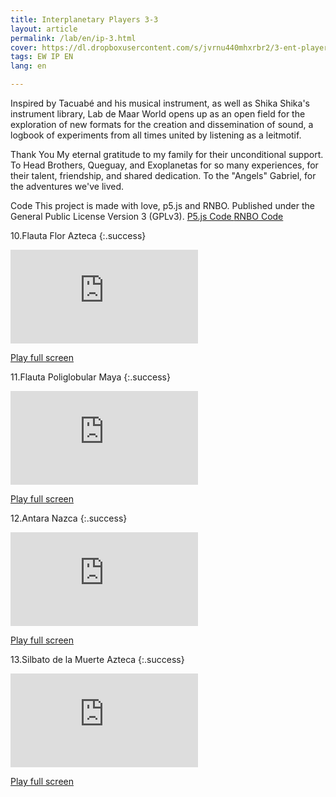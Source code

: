 ```yaml
---
title: Interplanetary Players 3-3
layout: article
permalink: /lab/en/ip-3.html
cover: https://dl.dropboxusercontent.com/s/jvrnu440mhxrbr2/3-ent-player-red.jpg?raw=1
tags: EW IP EN
lang: en

---
```


Inspired by Tacuabé and his musical instrument, as well as Shika Shika's instrument library, Lab de Maar World opens up as an open field for the exploration of new formats for the creation and dissemination of sound, a logbook of experiments from all times united by listening as a leitmotif.

Thank You
My eternal gratitude to my family for their unconditional support. To Head Brothers, Queguay, and Exoplanetas for so many experiences, for their talent, friendship, and shared dedication. To the "Angels" Gabriel, for the adventures we've lived.

Code
This project is made with love, p5.js and RNBO. Published under the General Public License Version 3 (GPLv3). 
<a href="https://github.com/maar34/interplanetary-players-web" rel="Maar World Player" target="_blank"> P5.js Code </a>
<a href="https://github.com/maar34/interplanetary-players-rnbo" rel="Maar World Player" target="_blank"> RNBO Code</a>


10.Flauta Flor Azteca
{:.success}

<div class="container">
  <iframe class="responsive-iframe" src="https://play.maar.world/?g=8&s=0&c=12" style="border: 0" ></iframe>
</div>

<a href="https://play.maar.world/?g=8&s=0&c=12 " rel="Maar World Player" target="_blank"> Play full screen</a> 

11.Flauta Poliglobular Maya
{:.success}

<div class="container">
  <iframe class="responsive-iframe" src="https://play.maar.world/?g=8&s=0&c=13" style="border: 0" ></iframe>
</div>

<a href="https://play.maar.world/?g=8&s=0&c=13 " rel="Maar World Player" target="_blank"> Play full screen</a> 

12.Antara Nazca
{:.success}

<div class="container">
  <iframe class="responsive-iframe" src="https://play.maar.world/?g=8&s=0&c=14" style="border: 0" ></iframe>
</div>

<a href="https://play.maar.world/?g=8&s=0&c=14 " rel="Maar World Player" target="_blank"> Play full screen</a> 

13.Silbato de la Muerte Azteca
{:.success}

<div class="container">
  <iframe class="responsive-iframe" src="https://play.maar.world/?g=8&s=0&c=15" style="border: 0" ></iframe>
</div>

<a href="https://play.maar.world/?g=8&s=0&c=15 " rel="Maar World Player" target="_blank"> Play full screen</a> 

